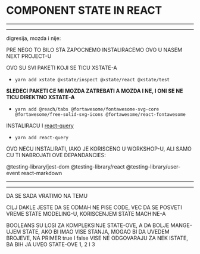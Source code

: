 # COMPONENT STATE IN REACT

***
***

digresija, mozda i nije:

PRE NEGO TO BILO STA ZAPOCNEMO INSTALIRACEMO OVO U NASEM NEXT PROJECT-U

OVO SU SVI PAKETI KOJI SE TICU XSTATE-A

- `yarn add xstate @xstate/inspect @xstate/react @xstate/test`

**SLEDECI PAKETI CE MI MOZDA ZATREBATI A MOZDA I NE, I ONI SE NE TICU DIREKTNO XSTATE-A**

- `yarn add @reach/tabs @fortawesome/fontawesome-svg-core @fortawesome/free-solid-svg-icons @fortawesome/react-fontawesome`

INSTALIRACU I [react-query](https://react-query.tanstack.com/)

- `yarn add react-query`

OVO NECU INSTALIRATI, IAKO JE KORISCENO U WORKSHOP-U, ALI SAMO CU TI NABROJATI OVE DEPANDANCIES:

@testing-library/jest-dom
@testing-library/react
@testing-library/user-event
react-markdown

***
***

DA SE SADA VRATIMO NA TEMU

CILJ DAKLE JESTE DA SE ODMAH NE PISE CODE, VEC DA SE POSVETI VREME STATE MODELING-U, KORISCENJEM STATE MACHINE-A

BOOLEANS SU LOSI ZA KOMPLEKSINJE STATE-OVE, A DA BOLJE MANGE-UJEM STATE, AKO BI IMAO VISE STANJA, MOGAO BI DA UVEDEM BROJEVE, NA PRIMER true I false VISE NE ODGOVARAJU ZA NEK ISTATE, BA BIH JA UVEO STATE-OVE 1, 2 I 3
